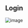 ## Login 
![image](https://github.com/user-attachments/assets/5cd0e9f3-08ee-4ba4-bdb8-20fb15933ca9)
